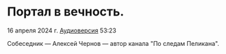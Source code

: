 # Портал в вечность.

16 апреля 2024 г. [Аудиоверсия](https://www.youtube.com/watch?v=2r0aT8MD1Rc) 53:23

Собеседник — Алексей Чернов — автор канала "По следам Пеликана".

